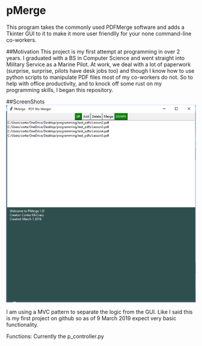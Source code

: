 # pMerge

This program takes the commonly used PDFMerge software and adds a Tkinter GUI to it to make it more user friendlly for your none command-line co-workers.

##Motivation
This project is my first attempt at programming in over 2 years. I graduated with a BS in Computer Science and went straight into Military Service as a Marine Pilot. At work, we deal with a lot of paperwork (surprise, surprise, pilots have desk jobs too) and though I know how to use python scripts to manipulate PDF files most of my co-workers do not. So to help with office productivity, and to knock off some rust on my programming skills, I began this repository.

##ScreenShots
![](images/screenshot.PNG)

I am using a MVC pattern to separate the logic from the GUI. Like I said this is my first project on github so as of 9 March 2019 expect very basic functionality. 

Functions:
Currently the p_controller.py 
